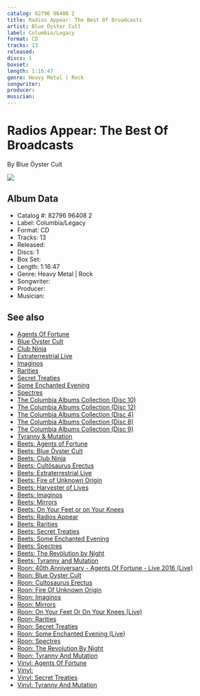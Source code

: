 ```yaml
---
catalog: 82796 96408 2
title: Radios Appear: The Best Of Broadcasts
artist: Blue Öyster Cult
label: Columbia/Legacy
format: CD
tracks: 13
released: 
discs: 1
boxset: 
length: 1:16:47
genre: Heavy Metal | Rock
songwriter: 
producer: 
musician: 
---
```


# Radios Appear: The Best Of Broadcasts

By Blue Öyster Cult

![](../../assets/cdcovers/Blue_Öyster_Cult-Radios_Appear-_The_Best_Of_Broadcasts.png)

## Album Data

- Catalog #: 82796 96408 2
- Label: Columbia/Legacy
- Format: CD
- Tracks: 13
- Released: 
- Discs: 1
- Box Set: 
- Length: 1:16:47
- Genre: Heavy Metal | Rock
- Songwriter: 
- Producer: 
- Musician: 


## See also

- [Agents Of Fortune](Agents_Of_Fortune.md)
- [Blue Öyster Cult](Blue_Öyster_Cult.md)
- [Club Ninja](Club_Ninja.md)
- [Extraterrestrial Live](Extraterrestrial_Live.md)
- [Imaginos](Imaginos.md)
- [Rarities](Rarities.md)
- [Secret Treaties](Secret_Treaties.md)
- [Some Enchanted Evening](Some_Enchanted_Evening.md)
- [Spectres](Spectres.md)
- [The Columbia Albums Collection (Disc 10)](The_Columbia_Albums_Collection_Disc_10.md)
- [The Columbia Albums Collection (Disc 12)](The_Columbia_Albums_Collection_Disc_12.md)
- [The Columbia Albums Collection (Disc 4)](The_Columbia_Albums_Collection_Disc_4.md)
- [The Columbia Albums Collection (Disc 8)](The_Columbia_Albums_Collection_Disc_8.md)
- [The Columbia Albums Collection (Disc 9)](The_Columbia_Albums_Collection_Disc_9.md)
- [Tyranny & Mutation](Tyranny_and_Mutation.md)
- [Beets: Agents of Fortune](../../Beets/Blue_Öyster_Cult/Agents_of_Fortune.md)
- [Beets: Blue Öyster Cult](../../Beets/Blue_Öyster_Cult/Blue_Öyster_Cult.md)
- [Beets: Club Ninja](../../Beets/Blue_Öyster_Cult/Club_Ninja.md)
- [Beets: Cultösaurus Erectus](../../Beets/Blue_Öyster_Cult/Cultösaurus_Erectus.md)
- [Beets: Extraterrestrial Live](../../Beets/Blue_Öyster_Cult/Extraterrestrial_Live.md)
- [Beets: Fire of Unknown Origin](../../Beets/Blue_Öyster_Cult/Fire_of_Unknown_Origin.md)
- [Beets: Harvester of Lives](../../Beets/Blue_Öyster_Cult/Harvester_of_Lives.md)
- [Beets: Imaginos](../../Beets/Blue_Öyster_Cult/Imaginos.md)
- [Beets: Mirrors](../../Beets/Blue_Öyster_Cult/Mirrors.md)
- [Beets: On Your Feet or on Your Knees](../../Beets/Blue_Öyster_Cult/On_Your_Feet_or_on_Your_Knees.md)
- [Beets: Radios Appear](../../Beets/Blue_Öyster_Cult/Radios_Appear.md)
- [Beets: Rarities](../../Beets/Blue_Öyster_Cult/Rarities.md)
- [Beets: Secret Treaties](../../Beets/Blue_Öyster_Cult/Secret_Treaties.md)
- [Beets: Some Enchanted Evening](../../Beets/Blue_Öyster_Cult/Some_Enchanted_Evening.md)
- [Beets: Spectres](../../Beets/Blue_Öyster_Cult/Spectres.md)
- [Beets: The Revölution by Night](../../Beets/Blue_Öyster_Cult/The_Revölution_by_Night.md)
- [Beets: Tyranny and Mutation](../../Beets/Blue_Öyster_Cult/Tyranny_and_Mutation.md)
- [Roon: 40th Anniversary - Agents Of Fortune - Live 2016 (Live)](../../Roon/Blue_Öyster_Cult/40th_Anniversary_-_Agents_Of_Fortune_-_Live_2016_Live.md)
- [Roon: Blue Oyster Cult](../../Roon/Blue_Öyster_Cult/Blue_Oyster_Cult.md)
- [Roon: Cultosaurus Erectus](../../Roon/Blue_Öyster_Cult/Cultosaurus_Erectus.md)
- [Roon: Fire Of Unknown Origin](../../Roon/Blue_Öyster_Cult/Fire_Of_Unknown_Origin.md)
- [Roon: Imaginos](../../Roon/Blue_Öyster_Cult/Imaginos.md)
- [Roon: Mirrors](../../Roon/Blue_Öyster_Cult/Mirrors.md)
- [Roon: On Your Feet Or On Your Knees (Live)](../../Roon/Blue_Öyster_Cult/On_Your_Feet_Or_On_Your_Knees_Live.md)
- [Roon: Rarities](../../Roon/Blue_Öyster_Cult/Rarities.md)
- [Roon: Secret Treaties](../../Roon/Blue_Öyster_Cult/Secret_Treaties.md)
- [Roon: Some Enchanted Evening (Live)](../../Roon/Blue_Öyster_Cult/Some_Enchanted_Evening_Live.md)
- [Roon: Spectres](../../Roon/Blue_Öyster_Cult/Spectres.md)
- [Roon: The Revolution By Night](../../Roon/Blue_Öyster_Cult/The_Revolution_By_Night.md)
- [Roon: Tyranny And Mutation](../../Roon/Blue_Öyster_Cult/Tyranny_And_Mutation.md)
- [Vinyl: Agents Of Fortune](../../Vinyl/Blue_Öyster_Cult/Agents_Of_Fortune.md)
- [Vinyl: ](../../Vinyl/Blue_Öyster_Cult/Blue_Öyster_Cult.md)
- [Vinyl: Secret Treaties](../../Vinyl/Blue_Öyster_Cult/Secret_Treaties.md)
- [Vinyl: Tyranny And Mutation](../../Vinyl/Blue_Öyster_Cult/Tyranny_And_Mutation.md)
